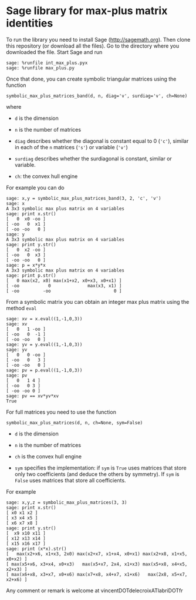# Sage library for max-plus matrix identities

To run the library you need to install Sage (http://sagemath.org). Then
clone this repository (or download all the files). Go to the directory
where you downloaded the file. Start Sage and run

    sage: %runfile int_max_plus.pyx
    sage: %runfile max_plus.py

Once that done, you can create symbolic triangular matrices using the function

    symbolic_max_plus_matrices_band(d, n, diag='v', surdiag='v', ch=None)

where

- `d` is the dimension

- `n` is the number of matrices

- `diag` describes whether the diagonal is constant equal to 0 (`'c'`), similar
  in each of the `n` matrices (`'s'`) or variable (`'v'`)

- `surdiag` describes whether the surdiagonal is constant, similar or variable.

- `ch`: the convex hull engine

For example you can do

    sage: x,y = symbolic_max_plus_matrices_band(3, 2, 'c', 'v')
    sage: x
    A 3x3 symbolic max plus matrix on 4 variables
    sage: print x.str()
	[   0  x0 -oo ]
	[ -oo   0  x1 ]
	[ -oo -oo   0 ]
	sage: y
    A 3x3 symbolic max plus matrix on 4 variables
	sage: print y.str()
	[   0  x2 -oo ]
	[ -oo   0  x3 ]
	[ -oo -oo   0 ]
    sage: p = x*y*x
    A 3x3 symbolic max plus matrix on 4 variables
    sage: print p.str()
	[   0 max(x2, x0) max(x1+x2, x0+x3, x0+x1) ]
	[ -oo           0              max(x3, x1) ]
	[ -oo         -oo                        0 ]

From a symbolic matrix you can obtain an integer max plus matrix using the method `eval`

    sage: xv = x.eval((1,-1,0,3))
    sage: xv
    [   0   1 -oo ]
	[ -oo   0  -1 ]
	[ -oo -oo   0 ]
    sage: yv = y.eval((1,-1,0,3))
    sage: yv
    [   0   0 -oo ]
	[ -oo   0   3 ]
	[ -oo -oo   0 ]
    sage: pv = p.eval((1,-1,0,3))
    sage: pv
	[   0   1 4 ]
	[ -oo   0 3 ]
	[ -oo -oo 0 ]
    sage: pv == xv*yv*xv
    True

For full matrices you need to use the function

    symbolic_max_plus_matrices(d, n, ch=None, sym=False)

- `d` is the dimension

- `n` is the number of matrices

- `ch` is the convex hull engine

- `sym` specifies the implementation: if `sym` is `True` uses matrices that
  store only two coefficients (and deduce the others by symmetry). If `sym` is
  `False` uses matrices that store all coefficients.

For example

    sage: x,y,z = symbolic_max_plus_matrices(3, 3)
    sage: print x.str()
	[ x0 x1 x2 ]
	[ x3 x4 x5 ]
	[ x6 x7 x8 ]
    sage: print y.str()
	[  x9 x10 x11 ]
	[ x12 x13 x14 ]
	[ x15 x16 x17 ]
	sage: print (x*x).str()
	[   max(x2+x6, x1+x3, 2x0) max(x2+x7, x1+x4, x0+x1) max(x2+x8, x1+x5, x0+x2) ]
	[ max(x5+x6, x3+x4, x0+x3)   max(x5+x7, 2x4, x1+x3) max(x5+x8, x4+x5, x2+x3) ]
	[ max(x6+x8, x3+x7, x0+x6) max(x7+x8, x4+x7, x1+x6)   max(2x8, x5+x7, x2+x6) ]


Any comment or remark is welcome at vincentDOTdelecroixATlabriDOTfr
